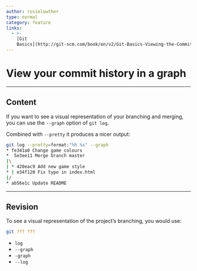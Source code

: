```yaml
---
author: rosielowther
type: normal
category: feature
links:
  - >-
    [Git
    Basics](http://git-scm.com/book/en/v2/Git-Basics-Viewing-the-Commit-History){documentation}
---
```


# View your commit history in a graph


---

## Content

If you want to see a visual representation of your branching and merging, you can use the `--graph` option of `git log`.

Combined with `--pretty` it produces a nicer output:

```bash
git log --pretty=format:"%h %s" --graph
* fe341a0 Change game colours 
*  5e3ee11 Merge branch master
|\
| * 420eac9 Add new game style
* | e34f120 Fix typo in index.html
|/
* ab56e1c Update README
```


---

## Revision

To see a visual representation of the project’s branching, you would use:

```bash
git ??? ???
```

- `log`
- `--graph`
- `-graph`
- `--log`

